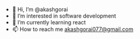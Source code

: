- 👋 Hi, I’m @akashgorai
- 👀 I’m interested in software development
- 🌱 I’m currently learning react
- 📫 How to reach me akashgorai077@gmail.com


<!---
akashgorai077/akashgorai077 is a ✨ special ✨ repository because its `README.md` (this file) appears on your GitHub profile.
You can click the Preview link to take a look at your changes.
--->
